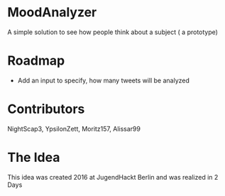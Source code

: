# MoodAnalyzer 
A simple solution to see how people think about a subject ( a prototype)
# Roadmap
- Add an input to specify, how many tweets will be analyzed

# Contributors
NightScap3,
YpsilonZett,
Moritz157,
Alissar99
# The Idea
This idea was created 2016 at JugendHackt Berlin and was realized in 2 Days

